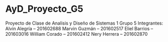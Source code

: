 # AyD_Proyecto_G5
Proyecto de Clase de Analisis y Diseño de Sistemas 1
Grupo 5
Integrantes:
Alvin Alegría – 201602688
Marvin Guzmán – 201602517
Eliel Barrios – 201603016
William Corado – 201602412
Nery Herrera – 201602870
